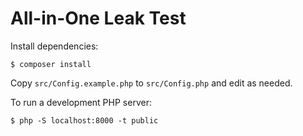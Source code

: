 # All-in-One Leak Test

Install dependencies:

```
$ composer install
```

Copy `src/Config.example.php` to `src/Config.php` and edit as needed.

To run a development PHP server:

```
$ php -S localhost:8000 -t public
```
